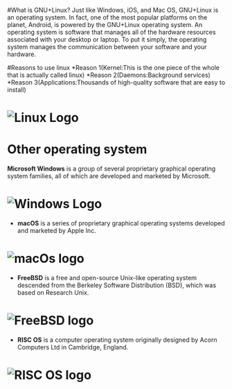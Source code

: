 #What is GNU+Linux?
Just like Windows, iOS, and Mac OS, GNU+Linux is an operating system. In fact, one of the most popular platforms on the planet, Android, is powered by the GNU+Linux operating system. An operating system is software that manages all of the hardware resources associated with your desktop or laptop. To put it simply, the operating system manages the communication between your software and your hardware.

#Reasons to use linux
*Reason 1(Kernel:This is the one piece of the whole that is actually called linux)
*Reason 2(Daemons:Background services)
*Reason 3(Applications:Thousands of high-quality software that are easy to install)
# ![Linux Logo](https://logodix.com/logo/56877.png)
# Other operating system
 **Microsoft Windows** is a group of several proprietary graphical operating system families, all of which are developed and marketed by Microsoft.
# ![Windows Logo](https://logodix.com/logo/4502.png) 
* **macOS** is a series of proprietary graphical operating systems developed and marketed by Apple Inc.
# ![macOs logo](https://logodix.com/logo/1900069.jpg) 
* **FreeBSD** is a free and open-source Unix-like operating system descended from the Berkeley Software Distribution (BSD), which was based on Research Unix.
# ![FreeBSD logo](https://bit.ly/39Ydzux)
* **RISC OS** is a computer operating system originally designed by Acorn Computers Ltd in Cambridge, England.
# ![RISC OS logo](https://bit.ly/3mA42yZ) 

